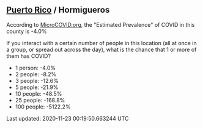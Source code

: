 
## [Puerto Rico](/united-states/puerto-rico) / Hormigueros

According to [MicroCOVID.org](http://microcovid.org),
the "Estimated Prevalence" of COVID in this county is -4.0%

If you interact with a certain number of people in this location
(all at once in a group, or spread out across the day), what is the chance that
1 or more of them has COVID?

- 1 person: -4.0%
- 2 people: -8.2%
- 3 people: -12.6%
- 5 people: -21.9%
- 10 people: -48.5%
- 25 people: -168.8%
- 100 people: -5122.2%

Last updated: 2020-11-23 00:19:50.663244 UTC
